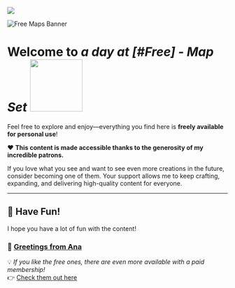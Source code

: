 ![](https://img.shields.io/badge/Foundry-v12-informational)
<!--- Downloads @ Latest Badge -->
<!--- replace shadows-eye/a-day-at-free-maps with your username/repository -->
<!--- ![Latest Release Download Count](https://img.shields.io/github/downloads/shadows-eye/a-day-at-free-maps/latest/module.zip) -->

<!--- Forge Bazaar Install % Badge -->
<!--- replace <a-day-at-free-maps> with the `name` in your manifest -->
<!--- ![Forge Installs](https://img.shields.io/badge/dynamic/json?label=Forge%20Installs&query=package.installs&suffix=%25&url=https%3A%2F%2Fforge-vtt.com%2Fapi%2Fbazaar%2Fpackage%2F&a-day-at-free-maps&colorB=4aa94a) -->

![Free Maps Banner](https://github.com/shadows-eye/a-day-at-free-maps/blob/master/images/free_banner.webp?raw=true)
# Welcome to *a day at [#Free] - Map Set* <img src="https://github.com/shadows-eye/a-day-at-free-maps/blob/master/images/a-day-at-Logo.webp" width="120">

Feel free to explore and enjoy—everything you find here is **freely available for personal use**!

❤️ **This content is made accessible thanks to the generosity of my incredible patrons.**

If you love what you see and want to see even more creations in the future, consider becoming one of them. Your support allows me to keep crafting, expanding, and delivering high-quality content for everyone.


---

## 🎉 Have Fun!  
I hope you have a lot of fun with the content!

### 🌟 [Greetings from Ana](https://www.patreon.com/c/adayat/about)

💡 *If you like the free ones, there are even more available with a paid membership!*  
👉 [Check them out here](https://www.patreon.com/checkout/adayat?rid=8113788)
